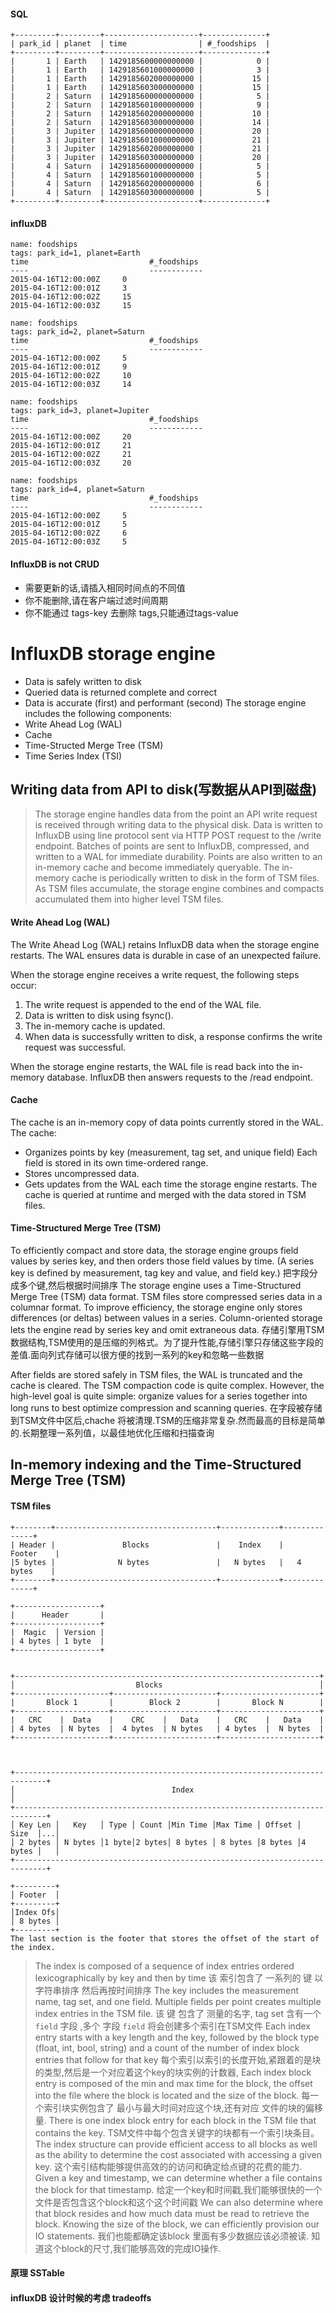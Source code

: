 #### SQL
```shell
+---------+---------+---------------------+--------------+
| park_id | planet  | time                | #_foodships  |
+---------+---------+---------------------+--------------+
|       1 | Earth   | 1429185600000000000 |            0 |
|       1 | Earth   | 1429185601000000000 |            3 |
|       1 | Earth   | 1429185602000000000 |           15 |
|       1 | Earth   | 1429185603000000000 |           15 |
|       2 | Saturn  | 1429185600000000000 |            5 |
|       2 | Saturn  | 1429185601000000000 |            9 |
|       2 | Saturn  | 1429185602000000000 |           10 |
|       2 | Saturn  | 1429185603000000000 |           14 |
|       3 | Jupiter | 1429185600000000000 |           20 |
|       3 | Jupiter | 1429185601000000000 |           21 |
|       3 | Jupiter | 1429185602000000000 |           21 |
|       3 | Jupiter | 1429185603000000000 |           20 |
|       4 | Saturn  | 1429185600000000000 |            5 |
|       4 | Saturn  | 1429185601000000000 |            5 |
|       4 | Saturn  | 1429185602000000000 |            6 |
|       4 | Saturn  | 1429185603000000000 |            5 |
+---------+---------+---------------------+--------------+
```
#### influxDB
```shell
name: foodships
tags: park_id=1, planet=Earth
time			               #_foodships
----			               ------------
2015-04-16T12:00:00Z	 0
2015-04-16T12:00:01Z	 3
2015-04-16T12:00:02Z	 15
2015-04-16T12:00:03Z	 15

name: foodships
tags: park_id=2, planet=Saturn
time			               #_foodships
----			               ------------
2015-04-16T12:00:00Z	 5
2015-04-16T12:00:01Z	 9
2015-04-16T12:00:02Z	 10
2015-04-16T12:00:03Z	 14

name: foodships
tags: park_id=3, planet=Jupiter
time			               #_foodships
----			               ------------
2015-04-16T12:00:00Z	 20
2015-04-16T12:00:01Z	 21
2015-04-16T12:00:02Z	 21
2015-04-16T12:00:03Z	 20

name: foodships
tags: park_id=4, planet=Saturn
time			               #_foodships
----			               ------------
2015-04-16T12:00:00Z	 5
2015-04-16T12:00:01Z	 5
2015-04-16T12:00:02Z	 6
2015-04-16T12:00:03Z	 5
```
#### InfluxDB is not CRUD
- 需要更新的话,请插入相同时间点的不同值
- 你不能删除,请在客户端过滤时间周期
- 你不能通过 tags-key 去删除 tags,只能通过tags-value

# InfluxDB storage engine
- Data is safely written to disk
- Queried data is returned complete and correct
- Data is accurate (first) and performant (second)
The storage engine includes the following components:
- Write Ahead Log (WAL)
- Cache
- Time-Structed Merge Tree (TSM)
- Time Series Index (TSI)

## Writing data from API to disk(写数据从API到磁盘)

> The storage engine handles data from the point an API write request is received through writing data to the physical disk. 
> Data is written to InfluxDB using line protocol sent via HTTP POST request to the /write endpoint.
> Batches of points are sent to InfluxDB, compressed, and written to a WAL for immediate durability. 
> Points are also written to an in-memory cache and become immediately queryable. 
> The in-memory cache is periodically written to disk in the form of TSM files.
> As TSM files accumulate, the storage engine combines and compacts accumulated them into higher level TSM files.

#### Write Ahead Log (WAL)
The Write Ahead Log (WAL) retains InfluxDB data when the storage engine restarts. The WAL ensures data is durable in case of an unexpected failure.

When the storage engine receives a write request, the following steps occur:

1. The write request is appended to the end of the WAL file.
2. Data is written to disk using fsync().
3. The in-memory cache is updated.
4. When data is successfully written to disk, a response confirms the write request was successful.

When the storage engine restarts, the WAL file is read back into the in-memory database. InfluxDB then answers requests to the /read endpoint.

#### Cache
The cache is an in-memory copy of data points currently stored in the WAL. The cache:
- Organizes points by key (measurement, tag set, and unique field) Each field is stored in its own time-ordered range.
- Stores uncompressed data.
- Gets updates from the WAL each time the storage engine restarts. The cache is queried at runtime and merged with the data stored in TSM files.
#### Time-Structured Merge Tree (TSM)
To efficiently compact and store data, the storage engine groups field values by series key, and then orders those field values by time. (A series key is defined by measurement, tag key and value, and field key.)
把字段分成多个键,然后根据时间排序
The storage engine uses a Time-Structured Merge Tree (TSM) data format. TSM files store compressed series data in a columnar format. To improve efficiency, the storage engine only stores differences (or deltas) between values in a series. Column-oriented storage lets the engine read by series key and omit extraneous data.
存储引擎用TSM 数据结构,TSM使用的是压缩的列格式。为了提升性能,存储引擎只存储这些字段的差值.面向列式存储可以很方便的找到一系列的key和忽略一些数据

After fields are stored safely in TSM files, the WAL is truncated and the cache is cleared. The TSM compaction code is quite complex. However, the high-level goal is quite simple: organize values for a series together into long runs to best optimize compression and scanning queries.
在字段被存储到TSM文件中区后,chache 将被清理.TSM的压缩非常复杂.然而最高的目标是简单的.长期整理一系列值，以最佳地优化压缩和扫描查询
                                        



## In-memory indexing and the Time-Structured Merge Tree (TSM)


#### TSM files
```shell
+--------+------------------------------------+-------------+--------------+
| Header |               Blocks               |    Index    |    Footer    |
|5 bytes |              N bytes               |   N bytes   |   4 bytes    |
+--------+------------------------------------+-------------+--------------+

+-------------------+
|      Header       |
+-------------------+
|  Magic  │ Version |
| 4 bytes │ 1 byte  |
+-------------------+


+--------------------------------------------------------------------+
│                           Blocks                                   │
+---------------------+-----------------------+----------------------+
|       Block 1       |        Block 2        |       Block N        |
+---------------------+-----------------------+----------------------+
|   CRC    |  Data    |    CRC    |   Data    |   CRC    |   Data    |
| 4 bytes  | N bytes  |  4 bytes  | N bytes   | 4 bytes  |  N bytes  |
+---------------------+-----------------------+----------------------+



+-----------------------------------------------------------------------------+
│                                   Index                                     │
+-----------------------------------------------------------------------------+
│ Key Len │   Key   │ Type │ Count │Min Time │Max Time │ Offset │  Size  │...│
│ 2 bytes │ N bytes │1 byte│2 bytes│ 8 bytes │ 8 bytes │8 bytes │4 bytes │   │
+-----------------------------------------------------------------------------+

+---------+
│ Footer  │
+---------+
│Index Ofs│
│ 8 bytes │
+---------+
The last section is the footer that stores the offset of the start of the index.
```
> The index is composed of a sequence of index entries ordered lexicographically by key and then by time
> 该 索引包含了 一系列的 键 以字符串排序 然后再按时间排序 
> The key includes the measurement name, tag set, and one field. Multiple fields per point creates multiple index entries in the TSM file.
> 该 键 包含了 测量的名字, tag set 含有一个`field` 字段 ,多个 字段 `field` 将会创建多个索引在TSM文件 
>  Each index entry starts with a key length and the key, followed by the block type (float, int, bool, string) and a count of the number of index block entries that follow for that key
> 每个索引以索引的长度开始,紧跟着的是块的类型,然后是一个对应着这个key的块实例的计数器,
> Each index block entry is composed of the min and max time for the block, the offset into the file where the block is located and the size of the block. 
> 每一个索引块实例包含了 最小与最大时间对应这个块,还有对应 文件的块的偏移量.
> There is one index block entry for each block in the TSM file that contains the key.
> TSM文件中每个包含关键字的块都有一个索引块条目。
> The index structure can provide efficient access to all blocks as well as the ability to determine the cost associated with accessing a given key.
> 这个索引结构能够提供高效的的访问和确定给点键的花费的能力.
> Given a key and timestamp, we can determine whether a file contains the block for that timestamp. 
> 给定一个key和时间戳,我们能够很快的一个文件是否包含这个block和这个这个时间戳
> We can also determine where that block resides and how much data must be read to retrieve the block. Knowing the size of the block, we can efficiently provision our IO statements.
> 我们也能都确定该block 里面有多少数据应该必须被读. 知道这个block的尺寸,我们能够高效的完成IO操作.


#### 原理 SSTable


#### influxDB 设计时候的考虑 tradeoffs
